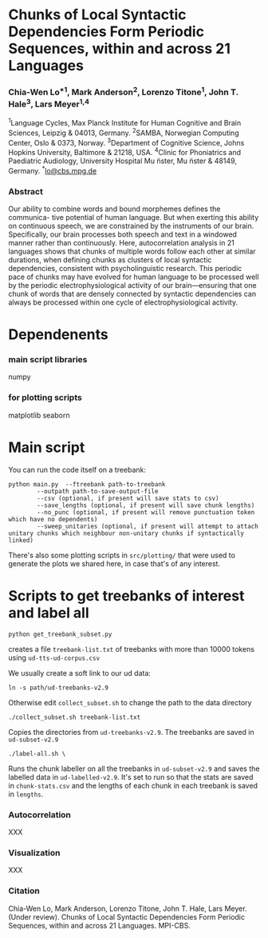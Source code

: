# Chunks of Local Syntactic Dependencies Form Periodic Sequences, within and across 21 Languages 
### Chia-Wen Lo<sup>*1</sup>, Mark Anderson<sup>2</sup>, Lorenzo Titone<sup>1</sup>, John T. Hale<sup>3</sup>, Lars Meyer<sup>1,4</sup>
<sup>1</sup>Language Cycles, Max Planck Institute for Human Cognitive and Brain Sciences, Leipzig & 04013, Germany.
<sup>2</sup>SAMBA, Norwegian Computing Center, Oslo & 0373, Norway.
<sup>3</sup>Department of Cognitive Science, Johns Hopkins University, Baltimore & 21218, USA.
<sup>4</sup>Clinic for Phoniatrics and Paediatric Audiology, University Hospital Mu ̈nster, Mu ̈nster & 48149, Germany. 
<sup>*</sup>lo@cbs.mpg.de

### Abstract
Our ability to combine words and bound morphemes defines the communica- tive potential of human language. But when exerting this ability on continuous speech, we are constrained by the instruments of our brain. Specifically, our brain processes both speech and text in a windowed manner rather than continuously. Here, autocorrelation analysis in 21 languages shows that chunks of multiple words follow each other at similar durations, when defining chunks as clusters of local syntactic dependencies, consistent with psycholinguistic research. This periodic pace of chunks may have evolved for human language to be processed well by the periodic electrophysiological activity of our brain—ensuring that one chunk of words that are densely connected by syntactic dependencies can always be processed within one cycle of electrophysiological activity.

# Dependenents
### main script libraries
numpy

### for plotting scripts
matplotlib
seaborn

# Main script

You can run the code itself on a treebank:

```
python main.py  --ftreebank path-to-treebank
		--outpath path-to-save-output-file 
		--csv (optional, if present will save stats to csv) 
		--save_lengths (optional, if present will save chunk lengths)
		--no_punc (optional, if present will remove punctuation token which have no dependents)
		--sweep_unitaries (optional, if present will attempt to attach unitary chunks which neighbour non-unitary chunks if syntactically linked)
```

There's also some plotting scripts in `src/plotting/` that were used to generate the plots we shared here, in case that's of any interest.

# Scripts to get treebanks of interest and label all

```
python get_treebank_subset.py
```

creates a file `treebank-list.txt` of treebanks with more than 10000 tokens using `ud-tts-ud-corpus.csv`

We usually create a soft link to our ud data:

```
ln -s path/ud-treebanks-v2.9
```

Otherwise edit `collect_subset.sh` to change the path to the data directory

```
./collect_subset.sh treebank-list.txt
```

Copies the directories from `ud-treebanks-v2.9`. The treebanks are saved in `ud-subset-v2.9`


```
./label-all.sh \
```

Runs the chunk labeller on all the treebanks in `ud-subset-v2.9` and saves the labelled data in `ud-labelled-v2.9`. It's set to run so that the stats are saved in `chunk-stats.csv` and the lengths of each chunk in each treebank is saved in `lengths`. 

### Autocorrelation 

XXX

### Visualization 

XXX

### Citation 
Chia-Wen Lo, Mark Anderson, Lorenzo Titone, John T. Hale, Lars Meyer. (Under review). Chunks of Local Syntactic Dependencies Form Periodic Sequences, within and across 21 Languages. MPI-CBS.



